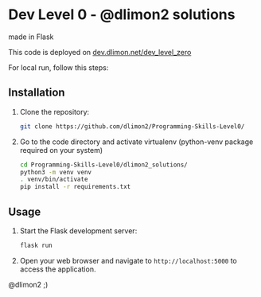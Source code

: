 # Dev Level 0 - @dlimon2 solutions

made in Flask

This code is deployed on <a href="https://dev.dlimon.net/dev_level_zero">dev.dlimon.net/dev_level_zero</a>

For local run, follow this steps:

## Installation

1. Clone the repository:

    ```bash
    git clone https://github.com/dlimon2/Programming-Skills-Level0/
    ```

2. Go to the code directory and activate virtualenv (python-venv package required on your system)

    ```bash
    cd Programming-Skills-Level0/dlimon2_solutions/
    python3 -m venv venv
    . venv/bin/activate
    pip install -r requirements.txt
    ```

## Usage

1. Start the Flask development server:

    ```bash
    flask run
    ```

2. Open your web browser and navigate to `http://localhost:5000` to access the application.

@dlimon2 ;)

